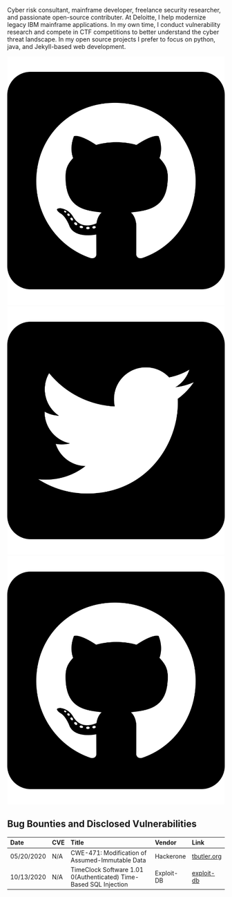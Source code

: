 Cyber risk consultant, mainframe developer, freelance security researcher, and passionate open-source contributer. At Deloitte, I help modernize legacy IBM mainframe applications. In my own time, I conduct vulnerability research and compete in CTF competitions to better understand the cyber threat landscape. In my open source projects I prefer to focus on python, java, and Jekyll-based web development. 

<div align="center">
  <a aria-label="Github" href="https://github.com/tcbutler320">
    <img src="https://github.com/tcbutler320/tcbutler320/blob/master/assets/github-square-brands.svg" />
  </a>

  <a aria-label="Twitter" href="https://twitter.com/tbutler0x90">
    <img src="https://github.com/tcbutler320/tcbutler320/blob/master/assets/twitter-square-brands.svg" />
  </a>

  <a aria-label="Blog" href="https://tbutler.org">
    <img src="https://github.com/tcbutler320/tcbutler320/blob/master/assets/github-square-brands.svg" />
  </a>
</div>

## Bug Bounties and Disclosed Vulnerabilities 
| Date | CVE | Title | Vendor |  Link
|:-|:-|:-|:- |:- |
| 05/20/2020 | N/A | CWE-471: Modification of Assumed-Immutable Data | Hackerone | [tbutler.org](https://tbutler.org/assets/pdf/Butler,Tyler-MAID-Hinge-BBR.pdf)
| 10/13/2020 | N/A | TimeClock Software 1.01 0(Authenticated) Time-Based SQL Injection | Exploit-DB | [exploit-db](https://www.exploit-db.com/exploits/48874)
